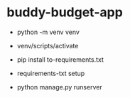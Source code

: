 # buddy-budget-app

- python -m venv venv

- venv/scripts/activate

- pip install to-requirements.txt

- requirements-txt setup

- python manage.py runserver
